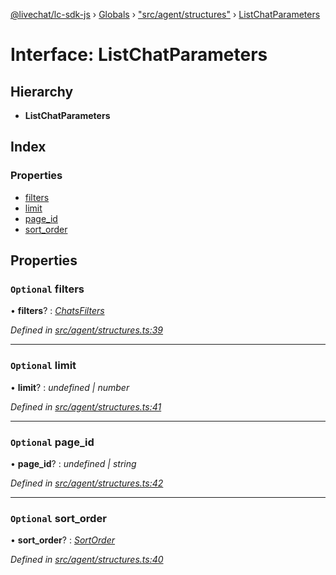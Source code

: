[@livechat/lc-sdk-js](../README.md) › [Globals](../globals.md) › ["src/agent/structures"](../modules/_src_agent_structures_.md) › [ListChatParameters](_src_agent_structures_.listchatparameters.md)

# Interface: ListChatParameters

## Hierarchy

* **ListChatParameters**

## Index

### Properties

* [filters](_src_agent_structures_.listchatparameters.md#optional-filters)
* [limit](_src_agent_structures_.listchatparameters.md#optional-limit)
* [page_id](_src_agent_structures_.listchatparameters.md#optional-page_id)
* [sort_order](_src_agent_structures_.listchatparameters.md#optional-sort_order)

## Properties

### `Optional` filters

• **filters**? : *[ChatsFilters](_src_agent_structures_.chatsfilters.md)*

*Defined in [src/agent/structures.ts:39](https://github.com/livechat/lc-sdk-js/blob/61db942/src/agent/structures.ts#L39)*

___

### `Optional` limit

• **limit**? : *undefined | number*

*Defined in [src/agent/structures.ts:41](https://github.com/livechat/lc-sdk-js/blob/61db942/src/agent/structures.ts#L41)*

___

### `Optional` page_id

• **page_id**? : *undefined | string*

*Defined in [src/agent/structures.ts:42](https://github.com/livechat/lc-sdk-js/blob/61db942/src/agent/structures.ts#L42)*

___

### `Optional` sort_order

• **sort_order**? : *[SortOrder](../enums/_src_objects_index_.sortorder.md)*

*Defined in [src/agent/structures.ts:40](https://github.com/livechat/lc-sdk-js/blob/61db942/src/agent/structures.ts#L40)*

